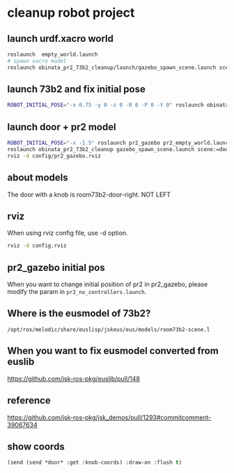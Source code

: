 # cleanup robot project
## launch urdf.xacro world
```bash
roslaunch  empty_world.launch
# spawn xacro model
roslaunch obinata_pr2_73b2_cleanup/launch/gazebo_spawn_scene.launch scene:=door_with_wall
```

## launch 73b2 and fix initial pose
```bash
ROBOT_INITIAL_POSE="-x 0.75 -y 0 -z 0 -R 0 -P 0 -Y 0" roslaunch obinata_pr2_73b2_cleanup obinata-pr2-73b2world.launch 
```

## launch door + pr2 model
```bash
ROBOT_INITIAL_POSE="-x -1.5" roslaunch pr2_gazebo pr2_empty_world.launch
roslaunch obinata_pr2_73b2_cleanup gazebo_spawn_scene.launch scene:=door_with_wall
rviz -d config/pr2_gazebo.rviz
```

## about models
The door with a knob is room73b2-door-right. NOT LEFT

## rviz
When using rviz config file, use -d option.
```bash
rviz -d config.rviz
```

## pr2_gazebo initial pos
When you want to change initial position of pr2 in pr2_gazebo, please modify the param in `pr2_no_controllers.launch`.


## Where is the eusmodel of 73b2?
`/opt/ros/melodic/share/euslisp/jskeus/eus/models/room73b2-scene.l`
## When you want to fix eusmodel converted from euslib
https://github.com/jsk-ros-pkg/euslib/pull/148


## reference
https://github.com/jsk-ros-pkg/jsk_demos/pull/1293#commitcomment-39067634

## show coords
```lisp
(send (send *door* :get :knob-coords) :draw-on :flush t) 
```
